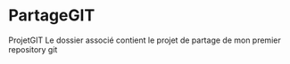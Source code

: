 # PartageGIT
ProjetGIT
Le dossier associé contient le projet de partage de mon premier repository git
